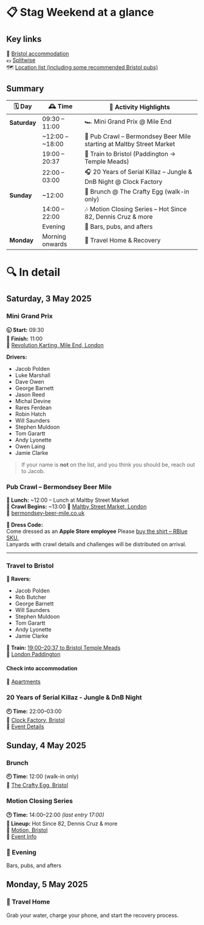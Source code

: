 # 📋 Stag Weekend at a glance
## Key links
📍 [Bristol accommodation](https://maps.app.goo.gl/dnkU9j5g6sVaJLWi6)  
💷 [Splitwise](https://www.splitwise.com/join/QhedvjV7TKE+1bclf4?v=e)  
🗺️ [Location list (including some recommended Bristol pubs)](https://maps.app.goo.gl/8EJrVAFpxU7vjZXX9)

## Summary

| 🗓️ Day       | 🕰️ Time            | 🧭 Activity Highlights                                                                 |
|--------------|--------------------|----------------------------------------------------------------------------------------|
| **Saturday** | 09:30 – 11:00      | 🏎️ Mini Grand Prix @ Mile End                                                         |
|              | ~12:00 – ~18:00    | 🍻 Pub Crawl – Bermondsey Beer Mile starting at Maltby Street Market                            |
|              | 19:00 – 20:37      | 🚅 Train to Bristol (Paddington → Temple Meads)                                        |
|              | 22:00 – 03:00      | 🎧 20 Years of Serial Killaz – Jungle & DnB Night @ Clock Factory                      |
| **Sunday**   | ~12:00             | 🍳 Brunch @ The Crafty Egg (walk-in only)                                              |
|              | 14:00 – 22:00      | 🎶 Motion Closing Series – Hot Since 82, Dennis Cruz & more                            |
|              | Evening            | 🍺 Bars, pubs, and afters                                                              |
| **Monday**   | Morning onwards    | 🧳 Travel Home & Recovery                                                              |

# 🔍 In detail
## **Saturday, 3 May 2025**
### Mini Grand Prix
**🕤 Start:** 09:30  
**🏁 Finish:** 11:00  
📍 [Revolution Karting, Mile End, London](https://maps.app.goo.gl/pYpFeCEStzoNvMiGA)

**Drivers:**
- Jacob Polden
- Luke Marshall
- Dave Owen
- George Barnett
- Jason Reed
- Michal Devine
- Rares Ferdean
- Robin Hatch
- Will Saunders
- Stephen Muldoon
- Tom Garartt
- Andy Lyonette
- Owen Laing
- Jamie Clarke

> If your name is **not** on the list, and you think you should be, reach out to Jacob.

### Pub Crawl – Bermondsey Beer Mile
**🥪 Lunch:** ~12:00 – Lunch at Maltby Street Market  
**🍺 Crawl Begins:** ~13:00
📍 [Maltby Street Market, London](https://maps.app.goo.gl/AhHtJEC2yCUb1PmL9)  
🔗 [bermondsey-beer-mile.co.uk](https://www.bermondsey-beer-mile.co.uk/)

**🍏 Dress Code:**  
Come dressed as an **Apple Store employee** 
Please [buy the shirt – RBlue SKU.](https://www.ebay.co.uk/itm/293806895568)  
Lanyards with crawl details and challenges will be distributed on arrival.

---

### Travel to Bristol

**🕺 Ravers:**
- Jacob Polden
- Rob Butcher
- George Barnett
- Will Saunders
- Stephen Muldoon
- Tom Garartt
- Andy Lyonette
- Jamie Clarke

**🚅 Train:** [19:00–20:37 to Bristol Temple Meads](https://www.nationalrail.co.uk/journey-planner/?type=single&origin=PAD&destination=BRI&leavingType=departing&leavingDate=030525&leavingHour=19&leavingMin=00&adults=1&extraTime=0#O)  
📍 [London Paddington](https://maps.app.goo.gl/EK95NmvDNfYJB3a18)  

#### Check into accommodation  
📍 [Apartments](https://maps.app.goo.gl/dnkU9j5g6sVaJLWi6)


### 20 Years of Serial Killaz - Jungle & DnB Night
**🕙 Time:** 22:00–03:00  
📍 [Clock Factory, Bristol](https://maps.google.com/?q=Clock+Factory,+Bristol)  
🔗 [Event Details](https://www.clockfactorybristol.com/event/20-years-of-serial-killaz-3-hour-set-bristol/)


## **Sunday, 4 May 2025**
### Brunch

**🕙 Time:** 12:00 (walk-in only)  
📍 [The Crafty Egg, Bristol](https://maps.google.com/?q=The+Crafty+Egg,+Bristol)


### Motion Closing Series

**🕑 Time:** 14:00–22:00 _(last entry 17:00)_  
**🎵 Lineup:** Hot Since 82, Dennis Cruz & more  
📍 [Motion, Bristol](https://maps.google.com/?q=Motion,+Bristol)  
🔗 [Event Info](https://maps.app.goo.gl/uirFgiWZiD1aSjPS6)


### 🍻 Evening

Bars, pubs, and afters


## **Monday, 5 May 2025**

### 🧳 Travel Home

Grab your water, charge your phone, and start the recovery process.

